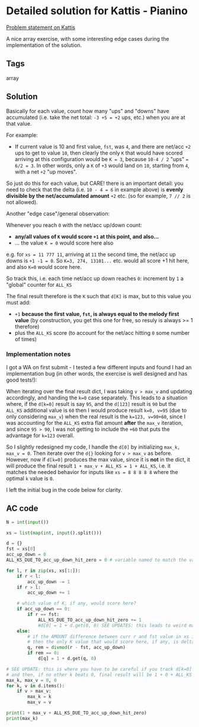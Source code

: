 # Detailed solution for Kattis - Pianino

[Problem statement on Kattis](https://open.kattis.com/problems/pianino)

A nice array exercise, with some interesting edge cases during the implementation of the solution.

## Tags

array

## Solution

Basically for each value, count how many "ups" and "downs" have accumulated (i.e. take the net total: `-3 +5 = +2` ups, etc.) when you are at that value.

For example:

- If current value is 10 and first value, `fst`, was `4`, and there are net/acc `+2` ups to get to value `10`, then clearly the only `K` that would have scored arriving at this configuration would be `K = 3`, because `10-4 / 2` "ups" `= 6/2 = 3`. In other words, only a `K` of `+3` would land on `10`, starting from `4`, with a net `+2` "up moves".

So just do this for each value, but CARE! there is an important detail: you need to check that the delta (i.e. `10 - 4 = 6` in example above) is **evenly divisible by the net/accumulated amount** `+2` etc. (so for example, `7 // 2` is not allowed).

Another "edge case"/general observation:

Whenever you reach `0` with the net/acc up/down count:

- **any/all values of `K` would score `+1` at this point, and also...**
- ... the value `K = 0` would score here also

e.g. for `xs = 11 777 11`, arriving at `11` the second time, the net/acc up downs is `+1 -1 = 0`. So `K=3, 274, 13101...` etc. would all score +1 hit here, and also `K=0` would score here.

So track this, i.e. each time net/acc up down reaches `0`: increment by `1` a "global" counter for `ALL_KS`

The final result therefore is the `K` such that `d[K]` is max, but to this value you must add:

- `+1` **because the first value, `fst`, is always equal to the melody first value** (by construction, you get this one for free, so resuly is always >= 1 therefore)
- plus the `ALL_KS` score (to account for the net/acc hitting `0` some number of times)

### Implementation notes

I got a WA on first submit - I tested a few different inputs and found I had an implementation bug (in other words, the exercise is well designed and has good tests!):

When iterating over the final result dict, I was taking `v > max_v` and updating accordingly, and handing the `k=0` case separately. This leads to a situation where, if the `d[k=0]` result is say `95`, and the `d[123]` result is `90` but the `ALL_KS` additional value is `60` then I would produce result `k=0, v=95` (due to only considering `max_v`) when the real result is the `k=123, v=90+60`, since I was accounting for the `ALL_KS` extra flat amount **after** the `max_v` iteration, and since `95 > 90`, I was not getting to include the `+60` that puts the advantage for `k=123` overall.

So I slightly redesigned my code, I handle the `d[0]` by initializing `max_k, max_v = 0`. Then iterate over the `d{}` looking for `v > max_v` as before. However, now if `d[k=0]` produces the max value, since it is **not** in the dict, it will produce the final result `1 + max_v + ALL_KS = 1 + ALL_KS`, i.e. it matches the needed behavior for inputs like `xs = 8 8 8 8 8` where the optimal `k` value is `0`.

I left the initial bug in the code below for clarity.


## AC code

```python
N = int(input())

xs = list(map(int, input().split()))

d = {}
fst = xs[0]
acc_up_down = 0
ALL_KS_DUE_TO_acc_up_down_hit_zero = 0 # variable named to match the variable described in notes above O_o

for l, r in zip(xs, xs[1:]):
    if r < l:
        acc_up_down -= 1
    if r > l:
        acc_up_down += 1

    # which value of K, if any, would score here?
    if acc_up_down == 0:
        if r == fst:
            ALL_KS_DUE_TO_acc_up_down_hit_zero += 1
            #d[0] = 1 + d.get(0, 0) SEE UPDATES: this leads to weird max_v calculations/subtle error
    else:
        # if the AMOUNT difference between curr r and fst value in xs is delta = r - fst, and we are at "+2" up moves relative to start
        # then the only K value that would score here, if any, is delta//2 [and only if this division can be done in integers with no remainder]
        q, rem = divmod(r - fst, acc_up_down)
        if rem == 0:
            d[q] = 1 + d.get(q, 0)

# SEE UPDATE: this is where you have to be careful if you track d[k=0] separately - simpler to just treat 0 as the default k value
# and then, if no other k beats 0, final result will be 1 + 0 + ALL_KS so handled nicely.
max_k, max_v = 0, 0
for k, v in d.items():
    if v > max_v:
        max_k = k
        max_v = v

print(1 + max_v + ALL_KS_DUE_TO_acc_up_down_hit_zero)
print(max_k)
```